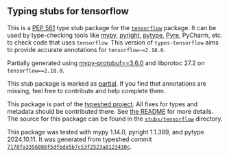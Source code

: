 ## Typing stubs for tensorflow

This is a [PEP 561](https://peps.python.org/pep-0561/)
type stub package for the [`tensorflow`](https://github.com/tensorflow/tensorflow) package.
It can be used by type-checking tools like
[mypy](https://github.com/python/mypy/),
[pyright](https://github.com/microsoft/pyright),
[pytype](https://github.com/google/pytype/),
[Pyre](https://pyre-check.org/),
PyCharm, etc. to check code that uses `tensorflow`. This version of
`types-tensorflow` aims to provide accurate annotations for
`tensorflow~=2.18.0`.

Partially generated using [mypy-protobuf==3.6.0](https://github.com/nipunn1313/mypy-protobuf/tree/v3.6.0) and libprotoc 27.2 on `tensorflow==2.18.0`.

This stub package is marked as [partial](https://peps.python.org/pep-0561/#partial-stub-packages).
If you find that annotations are missing, feel free to contribute and help complete them.


This package is part of the [typeshed project](https://github.com/python/typeshed).
All fixes for types and metadata should be contributed there.
See [the README](https://github.com/python/typeshed/blob/main/README.md)
for more details. The source for this package can be found in the
[`stubs/tensorflow`](https://github.com/python/typeshed/tree/main/stubs/tensorflow)
directory.

This package was tested with
mypy 1.14.0,
pyright 1.1.389,
and pytype 2024.10.11.
It was generated from typeshed commit
[`7178fa3356086f5dfbde5b7c53f2523a0123430c`](https://github.com/python/typeshed/commit/7178fa3356086f5dfbde5b7c53f2523a0123430c).